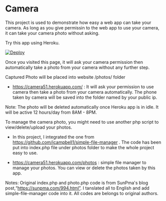 # Camera
This project is used to demonstrate how easy a web app can take your camera. As long as you give permissin to the web app to use your camera, it can take your camera photo without asking. 

Try this app using Heroku.

[![Deploy](https://www.herokucdn.com/deploy/button.svg)](https://dashboard.heroku.com/new?template=https://github.com/51sec/camera/master)

Once you visited this page, it will ask your camera permission then automatically take a photo from your camera without any further step. 

Captured Photo will be placed into website /photos/ folder

- https://camera51.herokuapp.com/ : It will ask your permission to use camera then take a photo from your camera automatically. The phone taken by camera will be saved into the folder named by your public ip. 

Note: The photo will be deleted automatically once Heroku app is in idle. It will be active 12 hours/day from 8AM - 8PM. 


To manage the camera photo, you might need to use another php script to view/delete/upload your photos. 
- In this project, I integrated the one from https://github.com/jcampbell1/simple-file-manager .
The code has been put into index.php file under photos folder to make the whole project easy to use.

- https://camera51.herokuapp.com/photos : simple file manager to manage your photos. You can view or delete the photos taken by this app. 


Notes:
Original index.php and photo.php code is from SunPma's blog post,“https://sunpma.com/994.html”. I tanslated all to English and add simple-file-manager code into it. All codes are belongs to original authors. 
